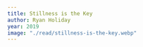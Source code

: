 ```yaml
---
title: Stillness is the Key
author: Ryan Holiday
year: 2019
image: "./read/stillness-is-the-key.webp"
---
```

